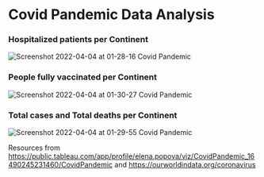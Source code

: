 # Covid Pandemic Data Analysis


### Hospitalized patients per Continent
![Screenshot 2022-04-04 at 01-28-16 Covid Pandemic](https://user-images.githubusercontent.com/75258625/161451550-52f1fd7e-26dd-433e-8b0f-2c386d12291d.png)



### People fully vaccinated per Continent
![Screenshot 2022-04-04 at 01-30-27 Covid Pandemic](https://user-images.githubusercontent.com/75258625/161451558-2a9e80a0-2f56-4447-b174-5d65c960171b.png)



### Total cases and Total deaths per Continent
![Screenshot 2022-04-04 at 01-29-55 Covid Pandemic](https://user-images.githubusercontent.com/75258625/161451554-ed177097-d780-47db-801f-b2541d04a549.png)

Resources from https://public.tableau.com/app/profile/elena.popova/viz/CovidPandemic_16490245231460/CovidPandemic and https://ourworldindata.org/coronavirus 

